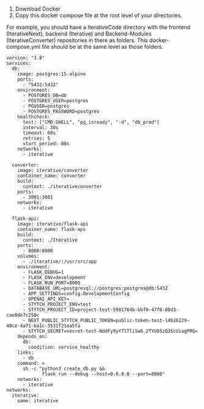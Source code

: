 1. Download Docker
2. Copy this docker compose file at the root level of your directories.

For example, you should have a IterativeCode directory with the frontend (IterativeNext), backend (Iterative) and Backend-Modules (IterativeConverter) repositories in there as folders. This docker-compose.yml file should be at the same level as those folders.

```
version: "3.8"
services:
  db:
    image: postgres:15-alpine
    ports:
      - "5432:5432"
    environment:
      - POSTGRES_DB=db
      - POSTGRES_USER=postgres
      - PGUSER=postgres
      - POSTGRES_PASSWORD=postgres
    healthcheck:
      test: ["CMD-SHELL", "pg_isready", "-d", "db_prod"]
      interval: 30s
      timeout: 60s
      retries: 5
      start_period: 80s  
    networks:
      - iterative
  
  converter:
    image: iterative/converter
    container_name: converter
    build: 
      context: ./iterativeconverter
    ports: 
      - 3001:3001
    networks: 
      - iterative

  flask-api:
    image: iterative/flask-api
    container_name: flask-api
    build:
      context: ./Iterative
    ports:
      - 8000:8000
    volumes:
      - ./iterative/:/usr/src/app
    environment:
      - FLASK_DEBUG=1
      - FLASK_ENV=development
      - FLASK_RUN_PORT=8000
      - DATABASE_URL=postgresql://postgres:postgres@db:5432
      - APP_SETTINGS=config.DevelopmentConfig
      - OPENAI_API_KEY=
      - STYTCH_PROJECT_ENV=test
      - STYTCH_PROJECT_ID=project-test-5981764b-bbf0-47f0-80d3-cae8de7c258c
      - NEXT_PUBLIC_STYTCH_PUBLIC_TOKEN=public-token-test-14b26229-48ce-4a71-ba1c-3531f21ea5fa
      - STYTCH_SECRET=secret-test-NddFy9yYTlTli5w6_2TYUDSzQ3ScUiagPRQ=
    depends_on:
      db:
        condition: service_healthy    
    links: 
      - db
    command: >
      sh -c "python3 create_db.py &&
             flask run --debug --host=0.0.0.0 --port=8000"
    networks:
      - iterative
networks:
  iterative:
    name: iterative
```
